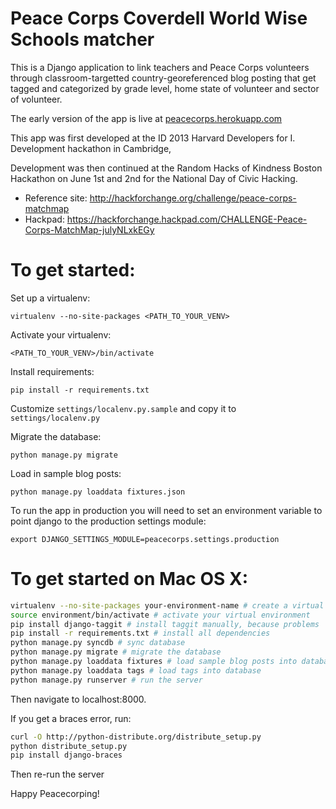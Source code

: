 Peace Corps Coverdell World Wise Schools matcher
==============================

This is a Django application to link teachers and Peace Corps volunteers through classroom-targetted country-georeferenced blog posting that get tagged and categorized by grade level, home state of volunteer and sector of volunteer.

The early version of the app is live at [peacecorps.herokuapp.com](peacecorps.herokuapp.com)

This app was first developed at the ID 2013 Harvard Developers for I. Development hackathon in Cambridge, 

Development was then continued at the Random Hacks of Kindness Boston Hackathon on June 1st and 2nd for the National Day of Civic Hacking.
* Reference site: http://hackforchange.org/challenge/peace-corps-matchmap
* Hackpad: https://hackforchange.hackpad.com/CHALLENGE-Peace-Corps-MatchMap-julyNLxkEGy

To get started:
===============

Set up a virtualenv:

    virtualenv --no-site-packages <PATH_TO_YOUR_VENV>

Activate your virtualenv:

    <PATH_TO_YOUR_VENV>/bin/activate

Install requirements:

    pip install -r requirements.txt

Customize ``settings/localenv.py.sample`` and copy it to ``settings/localenv.py``

Migrate the database:

    python manage.py migrate

Load in sample blog posts:

    python manage.py loaddata fixtures.json

To run the app in production you will need to set an environment variable to 
point django to the production settings module:

    export DJANGO_SETTINGS_MODULE=peacecorps.settings.production

To get started on Mac OS X:
===========================
```sh
virtualenv --no-site-packages your-environment-name # create a virtual environment
source environment/bin/activate # activate your virtual environment
pip install django-taggit # install taggit manually, because problems
pip install -r requirements.txt # install all dependencies
python manage.py syncdb # sync database
python manage.py migrate # migrate the database
python manage.py loaddata fixtures # load sample blog posts into database
python manage.py loaddata tags # load tags into database
python manage.py runserver # run the server
```

Then navigate to localhost:8000.

If you get a braces error, run:

```sh
curl -O http://python-distribute.org/distribute_setup.py
python distribute_setup.py
pip install django-braces
```

Then re-run the server


Happy Peacecorping!
